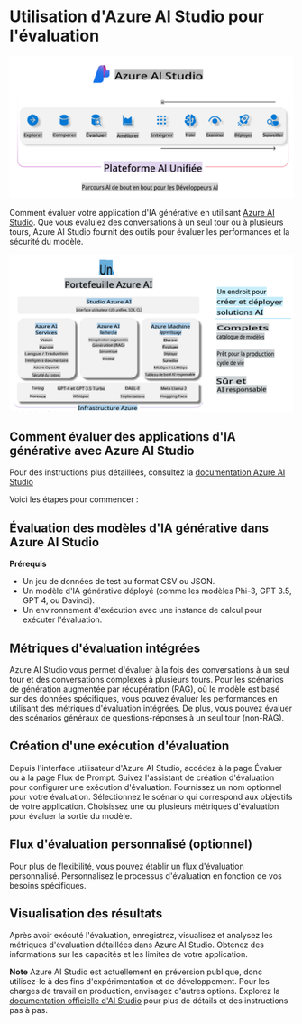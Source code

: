 # **Utilisation d'Azure AI Studio pour l'évaluation**

![aistudo](../../../../translated_images/AIStudio.d5171bb73e888005d9ac4020bbbf4ad9bd9a8bc042dfaf90b44c3afa1a8cbeed.fr.png)

Comment évaluer votre application d'IA générative en utilisant [Azure AI Studio](https://ai.azure.com?WT.mc_id=aiml-138114-kinfeylo). Que vous évaluiez des conversations à un seul tour ou à plusieurs tours, Azure AI Studio fournit des outils pour évaluer les performances et la sécurité du modèle.

![aistudo](../../../../translated_images/AIPortfolio.d7a339b6c36a58d3ca1bc2ca3b181618e45b1c87a6c20527a4503cb74e78e5cf.fr.png)

## Comment évaluer des applications d'IA générative avec Azure AI Studio
Pour des instructions plus détaillées, consultez la [documentation Azure AI Studio](https://learn.microsoft.com/azure/ai-studio/how-to/evaluate-generative-ai-app?WT.mc_id=aiml-138114-kinfeylo)

Voici les étapes pour commencer :

## Évaluation des modèles d'IA générative dans Azure AI Studio

**Prérequis**

- Un jeu de données de test au format CSV ou JSON.
- Un modèle d'IA générative déployé (comme les modèles Phi-3, GPT 3.5, GPT 4, ou Davinci).
- Un environnement d'exécution avec une instance de calcul pour exécuter l'évaluation.

## Métriques d'évaluation intégrées

Azure AI Studio vous permet d'évaluer à la fois des conversations à un seul tour et des conversations complexes à plusieurs tours.
Pour les scénarios de génération augmentée par récupération (RAG), où le modèle est basé sur des données spécifiques, vous pouvez évaluer les performances en utilisant des métriques d'évaluation intégrées.
De plus, vous pouvez évaluer des scénarios généraux de questions-réponses à un seul tour (non-RAG).

## Création d'une exécution d'évaluation

Depuis l'interface utilisateur d'Azure AI Studio, accédez à la page Évaluer ou à la page Flux de Prompt.
Suivez l'assistant de création d'évaluation pour configurer une exécution d'évaluation. Fournissez un nom optionnel pour votre évaluation.
Sélectionnez le scénario qui correspond aux objectifs de votre application.
Choisissez une ou plusieurs métriques d'évaluation pour évaluer la sortie du modèle.

## Flux d'évaluation personnalisé (optionnel)

Pour plus de flexibilité, vous pouvez établir un flux d'évaluation personnalisé. Personnalisez le processus d'évaluation en fonction de vos besoins spécifiques.

## Visualisation des résultats

Après avoir exécuté l'évaluation, enregistrez, visualisez et analysez les métriques d'évaluation détaillées dans Azure AI Studio. Obtenez des informations sur les capacités et les limites de votre application.



**Note** Azure AI Studio est actuellement en préversion publique, donc utilisez-le à des fins d'expérimentation et de développement. Pour les charges de travail en production, envisagez d'autres options. Explorez la [documentation officielle d'AI Studio](https://learn.microsoft.com/azure/ai-studio/?WT.mc_id=aiml-138114-kinfeylo) pour plus de détails et des instructions pas à pas.

